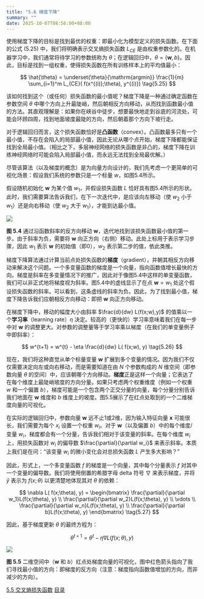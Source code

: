 ```yaml
---
title: "5.6 梯度下降"
summary: ""
date: 2025-10-07T08:56:00+08:00
---
```


使用梯度下降的目标是找到最优的权重：即最小化为模型定义的损失函数。在下面的公式 (5.25) 中，我们将明确表示交叉熵损失函数 $L_{CE}$ 是由权重参数化的。在机器学习中，我们通常将待学习的参数统称为 $\theta$；在逻辑回归中，$\theta = \{\mathbf{w}, b\}$。因此，目标是找到一组权重，使得损失函数在所有训练样本上的平均值最小：

$$
\hat{\theta} = \underset{\theta}{\mathrm{argmin}} \frac{1}{m} \sum_{i=1}^m L_{CE}( f(x^{(i)};\theta), y^{(i)})
\tag{5.25}
$$

该如何找到这个（或任何）损失函数的最小值呢？梯度下降是一种通过确定函数在参数空间 $\theta$ 中哪个方向上升最陡峭，然后朝相反方向移动，从而找到函数最小值的方法。其直观理解是：如果你在峡谷中徒步，想要最快地走到谷底的河流处，可能会环顾四周，找到地面坡度最陡的方向，然后朝着那个方向下坡行走。

对于逻辑回归而言，这个损失函数恰好是**凸函数**（convex）。凸函数最多只有一个最小值，不存在会陷入的局部最小值，因此无论从哪个点开始，梯度下降都能保证找到全局最小值。（相比之下，多层神经网络的损失函数是非凸的，梯度下降在训练神经网络时可能会陷入局部最小值，而永远无法找到全局最优解。）

尽管该算法（以及梯度的概念）是为向量方向设计的，我们先考虑一个更简单的可视化场景：假设我们系统的参数只是一个标量 $w$，如图5.4所示。

假设随机初始化 $\mathbf{w}$ 为某个值 $w_1$，并假设损失函数 $L$ 恰好具有图5.4所示的形状。此时，我们需要算法告诉我们，在下一次迭代中，是应该向左移动（使 $w_2$ 小于 $w_1$）还是向右移动（使 $w_2$ 大于 $w_1$），才能到达最小值。

![](/images/speech-and-language-processing/slp-fig-5-4.png)

**图 5.4** 通过沿函数斜率的反方向移动 $\mathbf{w}$，迭代地找到该损失函数最小值的第一步。由于斜率为负，需要将 $\mathbf{w}$ 向正方向（右侧）移动。此处上标用于表示学习步骤，因此 $w_1$ 表示 $\mathbf{w}$ 的初始值（即0），$w_2$ 表示第二步的值，依此类推。

梯度下降算法通过计算当前点处损失函数的**梯度**（gradient），并朝其相反方向移动来解决这个问题。一个多变量函数的梯度是一个向量，指向函数值增长最快的方向。梯度是斜率在多变量情况下的推广，因此对于像图5.4中这样的单变量函数，我们可以非正式地将梯度视为斜率。图5.4中的虚线显示了在点 $\mathbf{w} = w_1$ 处这个假设损失函数的斜率。可以看到，这条虚线的斜率为负。因此，为了找到最小值，梯度下降告诉我们应朝相反方向移动：即把 $\mathbf{w}$ 向正方向移动。

在梯度下降中，移动的幅度大小由斜率 $\frac{d}{dw} L(f(x;w),y)$ 的值乘以一个**学习率**（learning rate）$\eta$ 决定。较高的（更快的）学习率意味着我们在每一步中对 $\mathbf{w}$ 的调整更大。对参数的调整量等于学习率乘以梯度（在我们的单变量例子中即斜率）：

$$
w^{t+1} = w^{t} - \eta \frac{d}{dw} L( f(x;w), y)
\tag{5.26}
$$

现在，我们将这种直觉从单个标量变量 $\mathbf{w}$ 扩展到多个变量的情况。因为我们不仅仅需要决定向左或向右移动，而是需要知道在由 $N$ 个参数构成的 $N$ 维空间（即参数向量 $\theta$ 的空间）中，应该朝哪个方向移动。**梯度**正是这样一个向量；它表达了在每个维度上最陡峭坡度的方向分量。如果只考虑两个权重维度（例如一个权重 $w$ 和一个偏置 $b$），梯度可能是一个包含两个正交分量的向量，每个分量分别告诉我们地面在 $\mathbf{w}$ 维度和 $b$ 维度上的坡度。图5.5展示了在红点处取到的一个二维梯度向量的可视化。

在实际的逻辑回归中，参数向量 $\mathbf{w}$ 远不止1或2维，因为输入特征向量 $\mathbf{x}$ 可能很长，我们需要为每个 $x_i$ 设置一个权重 $w_i$。对于 $\mathbf{w}$（以及偏置 $b$）中的每个维度/变量 $w_i$，梯度都会有一个分量，告诉我们相对于该变量的斜率。在每个维度 $w_i$ 上，用损失函数对 $w_i$ 的偏导数 $\frac{\partial}{\partial w_i}$ 来表示斜率。本质上我们是在问：“该变量 $w_i$ 的微小变化会对总损失函数 $L$ 产生多大影响？”

因此，形式上，一个多变量函数 $f$ 的梯度是一个向量，其中每个分量表示 $f$ 对其中一个变量的偏导数。我们将使用倒置的希腊字母 delta 符号 $∇$ 来表示梯度，并将 $\hat{y}$ 表示为 $f(x;\theta)$ 以更清楚地体现其对 $\theta$ 的依赖：

$$
\nabla L( f(x;\theta), y) =
\begin{bmatrix}
\frac{\partial}{\partial w_1}L(f(x;\theta), y) \\
\frac{\partial}{\partial w_2}L(f(x;\theta), y) \\
\vdots \\
\frac{\partial}{\partial w_n}L(f(x;\theta), y) \\
\frac{\partial}{\partial b}L(f(x;\theta), y)
\end{bmatrix}
\tag{5.27}
$$

因此，基于梯度更新 $\theta$ 的最终方程为：

$$
\theta^{t+1} = \theta^t - \eta \nabla L(f(x;\theta), y)
\tag{5.28}
$$

![](/images/speech-and-language-processing/slp-fig-5-5.png)

**图 5.5** 二维空间中（$\mathbf{w}$ 和 $b$）红点处梯度向量的可视化，图中红色箭头指向了我们寻找最小值的方向：即梯度的反方向（注意：梯度指向函数值增加的方向，而非减少的方向）。


<nav class="pagination justify-content-between">
<a href="../ch5-05">5.5 交叉熵损失函数</a>
<a href="../">目录</a>
<span></span>
</nav>

